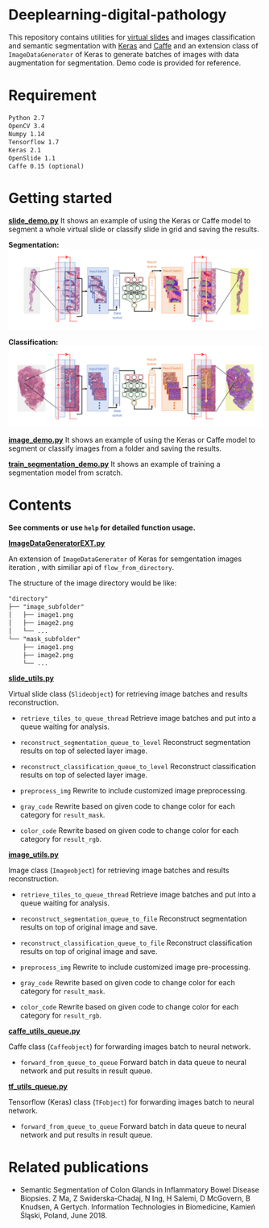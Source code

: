 # Deeplearning-digital-pathology
This repository contains utilities for [virtual slides](https://openslide.org/) and images classification and semantic segmentation with [Keras](https://keras.io/) and [Caffe](http://caffe.berkeleyvision.org/) and an extension class of `ImageDataGenerator`  of Keras to generate batches of images with data augmentation for segmentation. 
Demo code is provided for reference.

# Requirement

```
Python 2.7
OpenCV 3.4
Numpy 1.14
Tensorflow 1.7
Keras 2.1
OpenSlide 1.1
Caffe 0.15 (optional)
```
# Getting started
**[slide_demo.py](slide_demo.py)**
It shows an example of using the Keras or Caffe model to segment a whole virtual slide or classify slide in grid and saving the results.

__Segmentation:__
![Alt text](Workflow_segmentation.png?raw=true "segmentation workflow")

__Classification:__
![Alt text](Workflow_classification.png?raw=true "classification workflow")

**[image_demo.py](image_demo.py)**
It shows an example of using the Keras or Caffe model to segment or classify images from a folder and saving the results.

**[train_segmentation_demo.py](train_segmentation_demo.py)**
It shows an example of training a segmentation model from scratch.


# Contents
__See comments or use `help` for detailed function usage.__

**[ImageDataGeneratorEXT.py](KerasLayers/ImageDataGeneratorEXT.py)**

An extension of `ImageDataGenerator` of Keras for semgentation images iteration , with similiar api of `flow_from_directory`.

The structure of the image directory would be like:

```
"directory"
├── "image_subfolder"
│   ├── image1.png
│   ├── image2.png
│   └── ...
└── "mask_subfolder"
    ├── image1.png
    ├── image2.png
    └── ...
```

**[slide_utils.py](utils/slide_utils.py)**

Virtual slide class (`Slideobject`) for retrieving image batches and results reconstruction. 

+ `retrieve_tiles_to_queue_thread`
Retrieve image batches and put into a queue waiting for analysis. 

+ `reconstruct_segmentation_queue_to_level`
Reconstruct segmentation results on top of selected layer image.

+ `reconstruct_classification_queue_to_level`
Reconstruct classification results on top of selected layer image.

+ `preprocess_img`
Rewrite to include customized image preprocessing.

+ `gray_code`
Rewrite based on given code to change color for each category for `result_mask`.

+ `color_code`
Rewrite based on given code to change color for each category  for `result_rgb`.

**[image_utils.py](utils/image_utils.py)**

Image class (`Imageobject`) for retrieving image batches and results reconstruction. 

+ `retrieve_tiles_to_queue_thread`
Retrieve image batches and put into a queue waiting for analysis. 

+ `reconstruct_segmentation_queue_to_file`
Reconstruct segmentation results on top of original image and save.

+ `reconstruct_classification_queue_to_file`
Reconstruct classification results on top of original image and save.

+ `preprocess_img`
Rewrite to include customized image pre-processing.

+ `gray_code`
Rewrite based on given code to change color for each category for `result_mask`.

+ `color_code`
Rewrite based on given code to change color for each category  for `result_rgb`.


**[caffe_utils_queue.py](utils/caffe_utils_queue.py)**

Caffe class (`Caffeobject`) for forwarding images batch to neural network.

+ `forward_from_queue_to_queue`
Forward batch in data queue to neural network and put results in result queue.

**[tf_utils_queue.py](utils/tf_utils_queue.py)**

Tensorflow (Keras) class (`TFobject`) for forwarding images batch to neural network.

+ `forward_from_queue_to_queue`
Forward batch in data queue to neural network and put results in result queue.


# Related publications
+ Semantic Segmentation of Colon Glands in Inflammatory Bowel Disease Biopsies. Z Ma, Z Swiderska-Chadaj, N Ing, H Salemi, D McGovern, B Knudsen, A Gertych. Information Technologies in Biomedicine, Kamień Śląski, Poland, June 2018.
